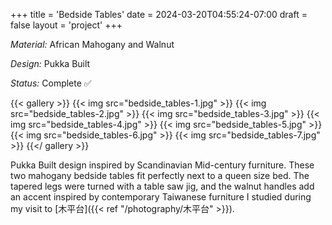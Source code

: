 +++
title = 'Bedside Tables'
date = 2024-03-20T04:55:24-07:00
draft = false
layout = 'project'
+++

_Material:_ African Mahogany and Walnut

_Design:_ Pukka Built

_Status:_ Complete ✅

<!--more-->

{{< gallery >}}
    {{< img src="bedside_tables-1.jpg" >}}
    {{< img src="bedside_tables-2.jpg" >}}
    {{< img src="bedside_tables-3.jpg" >}}
    {{< img src="bedside_tables-4.jpg" >}}
    {{< img src="bedside_tables-5.jpg" >}}
    {{< img src="bedside_tables-6.jpg" >}}
    {{< img src="bedside_tables-7.jpg" >}}
{{</ gallery >}}

Pukka Built design inspired by Scandinavian Mid-century furniture. These two mahogany bedside tables fit perfectly next
to a queen size bed. The tapered legs were turned with a table saw jig, and the walnut handles add an accent inspired
by contemporary Taiwanese furniture I studied during my visit to [木平台]({{< ref "/photography/木平台" >}}).
